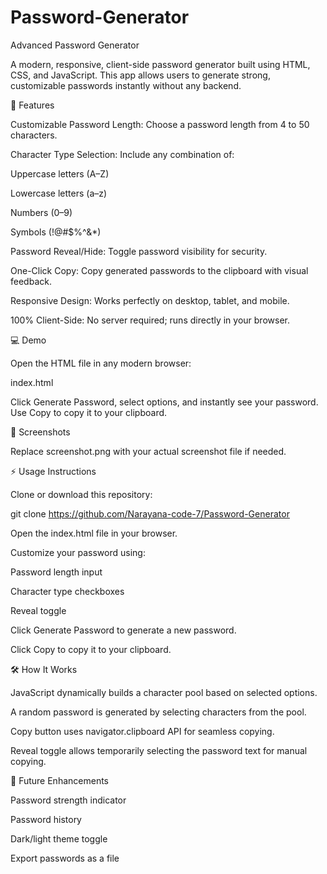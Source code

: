 # Password-Generator
Advanced Password Generator

A modern, responsive, client-side password generator built using HTML, CSS, and JavaScript. This app allows users to generate strong, customizable passwords instantly without any backend.

🚀 Features

Customizable Password Length: Choose a password length from 4 to 50 characters.

Character Type Selection: Include any combination of:

Uppercase letters (A–Z)

Lowercase letters (a–z)

Numbers (0–9)

Symbols (!@#$%^&*)

Password Reveal/Hide: Toggle password visibility for security.

One-Click Copy: Copy generated passwords to the clipboard with visual feedback.

Responsive Design: Works perfectly on desktop, tablet, and mobile.

100% Client-Side: No server required; runs directly in your browser.

💻 Demo

Open the HTML file in any modern browser:

index.html


Click Generate Password, select options, and instantly see your password. Use Copy to copy it to your clipboard.

🎨 Screenshots


Replace screenshot.png with your actual screenshot file if needed.

⚡ Usage Instructions

Clone or download this repository:

git clone https://github.com/Narayana-code-7/Password-Generator


Open the index.html file in your browser.

Customize your password using:

Password length input

Character type checkboxes

Reveal toggle

Click Generate Password to generate a new password.

Click Copy to copy it to your clipboard.

🛠️ How It Works

JavaScript dynamically builds a character pool based on selected options.

A random password is generated by selecting characters from the pool.

Copy button uses navigator.clipboard API for seamless copying.

Reveal toggle allows temporarily selecting the password text for manual copying.

🌟 Future Enhancements

Password strength indicator

Password history

Dark/light theme toggle

Export passwords as a file
